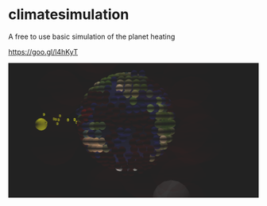 # climatesimulation
A free to use basic simulation of the planet heating

https://goo.gl/l4hKyT

![screenshot](https://github.com/terrac/climatesimulation/raw/master/climatesimulation.png)
